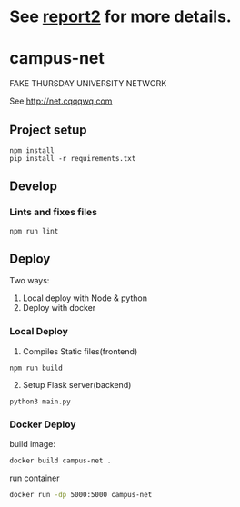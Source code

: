 # See [report2](report2.md) for more details.

# campus-net

FAKE THURSDAY UNIVERSITY NETWORK

See <http://net.cqqqwq.com>

## Project setup

```
npm install
pip install -r requirements.txt
```

## Develop

### Lints and fixes files

```
npm run lint
```

## Deploy

Two ways:

1. Local deploy with Node & python
2. Deploy with docker

### Local Deploy

1. Compiles Static files(frontend)

```
npm run build
```

2. Setup Flask server(backend)

```
python3 main.py
```

### Docker Deploy

build image:

```bash
docker build campus-net .
```

run container

```bash
docker run -dp 5000:5000 campus-net 
```
